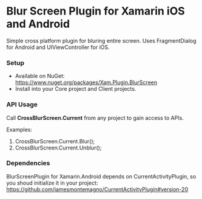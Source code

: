 # Blur Screen Plugin for Xamarin iOS and Android
Simple cross platform plugin for bluring entire screen. Uses FragmentDialog for Android and UIViewController for iOS.

### Setup
* Available on NuGet: https://www.nuget.org/packages/Xam.Plugin.BlurScreen
* Install into your Core project and Client projects.

### API Usage

Call **CrossBlurScreen.Current** from any project to gain access to APIs.

Examples: 
 1) CrossBlurScreen.Current.Blur();
 2) CrossBlurScreen.Current.Unblur();
 
 ### Dependencies
 BlurScreenPlugin for Xamarin.Android depends on CurrentActivityPlugin, so you shoud initialize it in your project: https://github.com/jamesmontemagno/CurrentActivityPlugin#version-20
